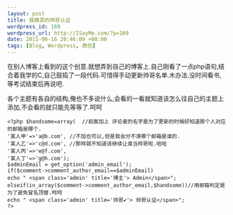 ```yaml
--- 
layout: post
title: 我瞎弄的帅哥认证
wordpress_id: 169
wordpress_url: http://ISayMe.com/?p=169
date: 2011-06-16 20:46:09 +08:00
tags: [Blog, Wordpress, 原创]
---
```

在别人博客上看到的这个创意.就想弄到自己的博客上.自己刚看了一点php语句,结合着我学的C,自己鼓捣了一段代码.可惜得手动更新帅哥名单.木办法.没时间看书,等考试结束后再说吧.

各个主题有各自的结构,俺也不多说什么,会看的一看就知道该怎么往自己的主题上添加,不会看的就只能先等等了.呵呵

    <?php $handsome=array(  //前面加上 评论者的名字是为了更新的时候好知道那个人对应的邮箱是哪个.
    '某人甲'=>'a@b.com', //不加也可以,但是我会分不清哪个邮箱是谁的.
    '某人乙'=>'c@d.com', //那样就不知道该继续让谁当帅哥啦.哈哈
    '某人丙'=>'e@f.com',
    '某人丁'=>'g@h.com');
    $adminEmail = get_option('admin_email');
    if($comment->comment_author_email==$adminEmail)
    echo " <span class='admin' title='博主'> Admin</span>";
    elseif(in_array($comment->comment_author_email,$handsome))//用邮箱判定是为了避免冒名顶替.呵呵
    echo " <span class='admin' title='帅哥✔'> 帅哥认证</span>";
    ?>